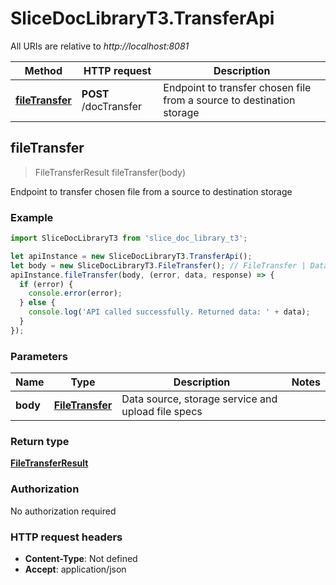 # SliceDocLibraryT3.TransferApi

All URIs are relative to *http://localhost:8081*

Method | HTTP request | Description
------------- | ------------- | -------------
[**fileTransfer**](TransferApi.md#fileTransfer) | **POST** /docTransfer | Endpoint to transfer chosen file from a source to destination storage



## fileTransfer

> FileTransferResult fileTransfer(body)

Endpoint to transfer chosen file from a source to destination storage

### Example

```javascript
import SliceDocLibraryT3 from 'slice_doc_library_t3';

let apiInstance = new SliceDocLibraryT3.TransferApi();
let body = new SliceDocLibraryT3.FileTransfer(); // FileTransfer | Data source, storage service and upload file specs
apiInstance.fileTransfer(body, (error, data, response) => {
  if (error) {
    console.error(error);
  } else {
    console.log('API called successfully. Returned data: ' + data);
  }
});
```

### Parameters


Name | Type | Description  | Notes
------------- | ------------- | ------------- | -------------
 **body** | [**FileTransfer**](FileTransfer.md)| Data source, storage service and upload file specs | 

### Return type

[**FileTransferResult**](FileTransferResult.md)

### Authorization

No authorization required

### HTTP request headers

- **Content-Type**: Not defined
- **Accept**: application/json

